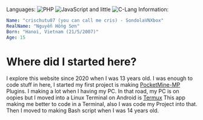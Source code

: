Languages: ![PHP](https://github.com/abrahamcalf/programming-languages-logos/raw/master/src/php/php_16x16.png) ![JavaScript](https://github.com/abrahamcalf/programming-languages-logos/raw/master/src/javascript/javascript_16x16.png) and little ![C-Lang](https://github.com/abrahamcalf/programming-languages-logos/raw/master/src/c/c_16x16.png) 
Information:
```yml
Name: "crischutu07 (you can call me cris) - SondolaVNXbox"
RealName: "Nguyễn Hồng Sơn"
Born: "Hanoi, Vietnam (21/5/2007)"
Age: 15
```
# Where did I started here?
I explore this website since 2020 when I was 13 years old. I was enough to code stuff in here, I started my first project is making [PocketMine-MP](github.com/pmmp/PocketMine-MP) Plugins. I making a lot when I having my PC. In that road, my PC is on oopies but I moved into a Linux Terminal on Android is [Termux](github.com/termux/termux-app)
This app making me better to code in a Terminal, also I was code my Project into that. Then I moved to making Bash script when I was 14 years old.
